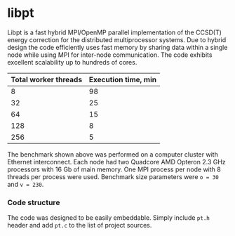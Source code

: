 # libpt

Libpt is a fast hybrid MPI/OpenMP parallel implementation of the CCSD(T) energy
correction for the distributed multiprocessor systems. Due to hybrid design the
code efficiently uses fast memory by sharing data within a single node while
using MPI for inter-node communication. The code exhibits excellent scalability
up to hundreds of cores.

Total worker threads | Execution time, min |
---------------------|---------------------|
           8         |         98          |
          32         |         25          |
          64         |         15          |
         128         |          8          |
         256         |          5          |

The benchmark shown above was performed on a computer cluster with Ethernet
interconnect. Each node had two Quadcore AMD Opteron 2.3 GHz processors with
16 Gb of main memory. One MPI process per node with 8 threads per process were
used. Benchmark size parameters were `o = 30` and `v = 230`.

### Code structure

The code was designed to be easily embeddable. Simply include `pt.h` header and
add `pt.c` to the list of project sources.
